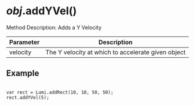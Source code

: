<h1><em>obj</em>.addYVel()</h1>
<p>Method Description: Adds a Y Velocity</p>
<table>
  <thead>
    <tr>
      <th>Parameter</th>
      <th>Description</th>
    </tr>
  </thead>
  <tbody>
    <tr>
      <td>velocity</td>
      <td>The Y velocity at which to accelerate given object</td>
    </tr>
  </tbody>
</table>
<h2>Example</h2>
<pre><code class="language-JavaScript">
var rect = Lumi.addRect(10, 10, 50, 50);
rect.addYVel(5);
</code></pre>